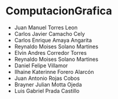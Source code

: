 # ComputacionGrafica

- Juan Manuel Torres Leon
- Carlos Javier Camacho Cely
- Carlos Enrique Amaya Angarita
- Reynaldo Moises Solano Martines
- Elvin Andres Corredor Torres
- Reynaldo Moises Solano Martines
- Daniel Felipe Villamor
- Ilhaine Katerinne Forero Alarcón
- Juan Antonio Rojas Cobos
- Brayner Julian Motta Ojeda
- Luis Gabriel Prada Castillo

